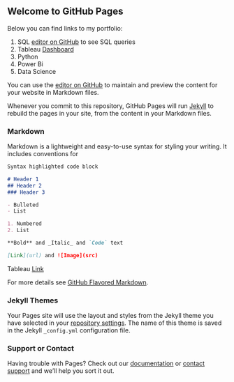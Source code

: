 


## Welcome to GitHub Pages

Below you can find links to my portfolio: 

1. SQL [editor on GitHub](https://github.com/begen/Ben_Portfolio/blob/06fab362b0591c8a03d930930625855ad3d4d2dd/Covid%20SQL.sql) to see SQL queries
2. Tableau [Dashboard](https://github.com/begen/Ben_Portfolio/blob/83d38b89f0bbfaebcee882a3248697060750fa70/Tableau%20Covid%20Dashboard.png)
3. Python
4. Power Bi
6. Data Science



You can use the [editor on GitHub](https://github.com/begen/Ben_Portfolio/edit/gh-pages/index.md) to maintain and preview the content for your website in Markdown files.

Whenever you commit to this repository, GitHub Pages will run [Jekyll](https://jekyllrb.com/) to rebuild the pages in your site, from the content in your Markdown files.




### Markdown

Markdown is a lightweight and easy-to-use syntax for styling your writing. It includes conventions for

```markdown
Syntax highlighted code block

# Header 1
## Header 2
### Header 3

- Bulleted
- List

1. Numbered
2. List

**Bold** and _Italic_ and `Code` text

[Link](url) and ![Image](src)
```

Tableau 
[Link](https://github.com/begen/Ben_Portfolio/blob/83d38b89f0bbfaebcee882a3248697060750fa70/Tableau%20Covid%20Dashboard.png)



For more details see [GitHub Flavored Markdown](https://guides.github.com/features/mastering-markdown/).

### Jekyll Themes

Your Pages site will use the layout and styles from the Jekyll theme you have selected in your [repository settings](https://github.com/begen/Ben_Portfolio/settings/pages). The name of this theme is saved in the Jekyll `_config.yml` configuration file.

### Support or Contact

Having trouble with Pages? Check out our [documentation](https://docs.github.com/categories/github-pages-basics/) or [contact support](https://support.github.com/contact) and we’ll help you sort it out.
